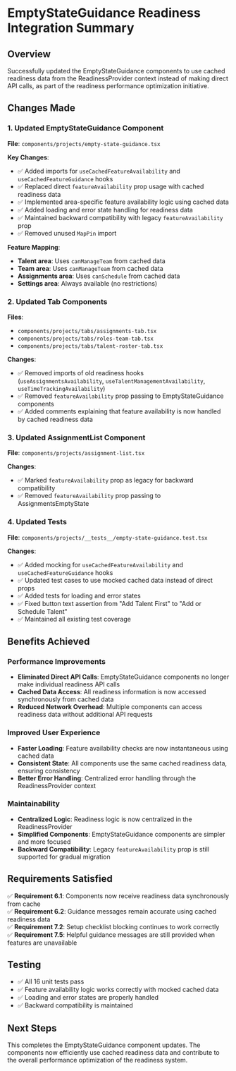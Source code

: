# EmptyStateGuidance Readiness Integration Summary

## Overview
Successfully updated the EmptyStateGuidance components to use cached readiness data from the ReadinessProvider context instead of making direct API calls, as part of the readiness performance optimization initiative.

## Changes Made

### 1. Updated EmptyStateGuidance Component
**File**: `components/projects/empty-state-guidance.tsx`

**Key Changes**:
- ✅ Added imports for `useCachedFeatureAvailability` and `useCachedFeatureGuidance` hooks
- ✅ Replaced direct `featureAvailability` prop usage with cached readiness data
- ✅ Implemented area-specific feature availability logic using cached data
- ✅ Added loading and error state handling for readiness data
- ✅ Maintained backward compatibility with legacy `featureAvailability` prop
- ✅ Removed unused `MapPin` import

**Feature Mapping**:
- **Talent area**: Uses `canManageTeam` from cached data
- **Team area**: Uses `canManageTeam` from cached data  
- **Assignments area**: Uses `canSchedule` from cached data
- **Settings area**: Always available (no restrictions)

### 2. Updated Tab Components
**Files**: 
- `components/projects/tabs/assignments-tab.tsx`
- `components/projects/tabs/roles-team-tab.tsx` 
- `components/projects/tabs/talent-roster-tab.tsx`

**Changes**:
- ✅ Removed imports of old readiness hooks (`useAssignmentsAvailability`, `useTalentManagementAvailability`, `useTimeTrackingAvailability`)
- ✅ Removed `featureAvailability` prop passing to EmptyStateGuidance components
- ✅ Added comments explaining that feature availability is now handled by cached readiness data

### 3. Updated AssignmentList Component
**File**: `components/projects/assignment-list.tsx`

**Changes**:
- ✅ Marked `featureAvailability` prop as legacy for backward compatibility
- ✅ Removed `featureAvailability` prop passing to AssignmentsEmptyState

### 4. Updated Tests
**File**: `components/projects/__tests__/empty-state-guidance.test.tsx`

**Changes**:
- ✅ Added mocking for `useCachedFeatureAvailability` and `useCachedFeatureGuidance` hooks
- ✅ Updated test cases to use mocked cached data instead of direct props
- ✅ Added tests for loading and error states
- ✅ Fixed button text assertion from "Add Talent First" to "Add or Schedule Talent"
- ✅ Maintained all existing test coverage

## Benefits Achieved

### Performance Improvements
- **Eliminated Direct API Calls**: EmptyStateGuidance components no longer make individual readiness API calls
- **Cached Data Access**: All readiness information is now accessed synchronously from cached data
- **Reduced Network Overhead**: Multiple components can access readiness data without additional API requests

### Improved User Experience
- **Faster Loading**: Feature availability checks are now instantaneous using cached data
- **Consistent State**: All components use the same cached readiness data, ensuring consistency
- **Better Error Handling**: Centralized error handling through the ReadinessProvider context

### Maintainability
- **Centralized Logic**: Readiness logic is now centralized in the ReadinessProvider
- **Simplified Components**: EmptyStateGuidance components are simpler and more focused
- **Backward Compatibility**: Legacy `featureAvailability` prop is still supported for gradual migration

## Requirements Satisfied

✅ **Requirement 6.1**: Components now receive readiness data synchronously from cache  
✅ **Requirement 6.2**: Guidance messages remain accurate using cached readiness data  
✅ **Requirement 7.2**: Setup checklist blocking continues to work correctly  
✅ **Requirement 7.5**: Helpful guidance messages are still provided when features are unavailable

## Testing
- ✅ All 16 unit tests pass
- ✅ Feature availability logic works correctly with mocked cached data
- ✅ Loading and error states are properly handled
- ✅ Backward compatibility is maintained

## Next Steps
This completes the EmptyStateGuidance component updates. The components now efficiently use cached readiness data and contribute to the overall performance optimization of the readiness system.